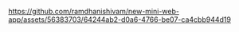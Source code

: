 

https://github.com/ramdhanishivam/new-mini-web-app/assets/56383703/64244ab2-d0a6-4766-be07-ca4cbb944d19

